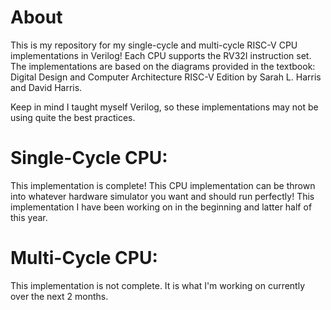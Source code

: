 # About
This is my repository for my single-cycle and multi-cycle RISC-V CPU implementations in Verilog!
Each CPU supports the RV32I instruction set.
The implementations are based on the diagrams provided in the textbook: Digital Design and Computer Architecture RISC-V Edition by Sarah L. Harris and David Harris.

Keep in mind I taught myself Verilog, so these implementations may not be using quite the best practices. 

# Single-Cycle CPU:
This implementation is complete! This CPU implementation can be thrown into whatever hardware simulator you want and should run perfectly! This implementation I have been working on in the beginning and latter half of this year.

# Multi-Cycle CPU:
This implementation is not complete. It is what I'm working on currently over the next 2 months.
